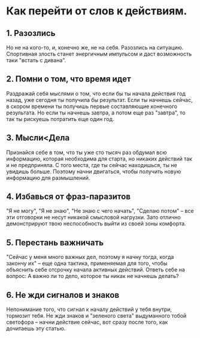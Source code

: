 # Как перейти от слов к действиям.

## 1. Разозлись
Но не на кого-то, и, конечно же, не на себя. Разозлись на ситуацию. Спортивная злость станет энергичным импульсом и даст возможность таки "встать с дивана".

## 2. Помни о том, что время идет
Раздражай себя мыслями о том, что если бы ты начала действия год назад, уже сегодня ты получила бы результат. Если ты начнешь сейчас, в скором времени ты получишь первые составляющие конечного результата. Но если ты начнешь завтра, а потом еще раз "завтра", то так ты рискуешь потратить еще один год.

## 3. Мысли<Дела
Признайся себе в том, что ты уже сто тысяч раз обдумал всю информацию, которая необходима для старта, но никаких действий так и не предприняла. С того места, где ты сейчас находишься, ты не увидишь больше. Поэтому начни двигаться, чтобы получить новую информацию для размышлений.

## 4. Избавься от фраз-паразитов
"Я не могу", "Я не знаю", "Не знаю с чего начать", "Сделаю потом" – все эти отговорки не несут никакой смысловой нагрузки. Зато отлично демонстрируют твою неспособность выйти из своей зоны комфорта.

## 5. Перестань важничать
"Сейчас у меня много важных дел, поэтому я начну тогда, когда закончу их" – еще одна тактика, применяемая для того, чтобы объяснить себе отсрочку начала активных действий. Ответь себе на вопрос: А важно ли то дело, которое ты никак не начнешь делать?

## 6. Не жди сигналов и знаков
Непонимание того, что сигнал к началу действий у тебя внутри, тормозит тебя. Не жди знаков и "зеленого света" выдуманного тобой светофора – начни действие сейчас, вот сразу после того, как дочитаешь эту статью.

